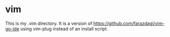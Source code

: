 # vim
This is my .vim directory.  It is a version of https://github.com/farazdagi/vim-go-ide
using vim-plug instead of an install script.

